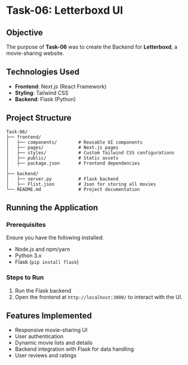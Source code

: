# Task-06: Letterboxd UI

## Objective
The purpose of **Task-06** was to create the Backend for **Letterboxd**, a movie-sharing website.

## Technologies Used
- **Frontend**: Next.js (React Framework)
- **Styling**: Tailwind CSS
- **Backend**: Flask (Python)

## Project Structure
```
Task-06/
├── frontend/
│   ├── components/        # Reusable UI components
│   ├── pages/             # Next.js pages
│   ├── styles/            # Custom Tailwind CSS configurations
│   ├── public/            # Static assets
│   ├── package.json       # Frontend dependencies
│
├── backend/
│   ├── server.py          # Flask backend
│   ├── Flist.json         # Json for storing all movies
└── README.md              # Project documentation
```

## Running the Application
### Prerequisites
Ensure you have the following installed:
- Node.js and npm/yarn
- Python 3.x
- Flask (`pip install flask`)

### Steps to Run
1. Run the Flask backend
2. Open the frontend at `http://localhost:3000/` to interact with the UI.

## Features Implemented
- Responsive movie-sharing UI
- User authentication
- Dynamic movie lists and details
- Backend integration with Flask for data handling
- User reviews and ratings

